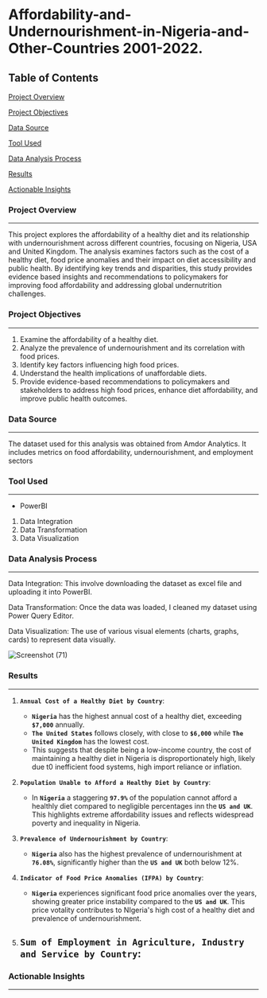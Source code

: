 # Affordability-and-Undernourishment-in-Nigeria-and-Other-Countries 2001-2022.

## Table of Contents
[Project Overview](#project-overview)

[Project Objectives](#project-objectives)

[Data Source](#data-source)

[Tool Used](#tool-used)

[Data Analysis Process](#data-analysis-process)

[Results](#results)

[Actionable Insights](#actionable-insights)

### Project Overview
---
This project explores the affordability of a healthy diet and its relationship with undernourishment across different countries, focusing on Nigeria, USA and United Kingdom. The analysis examines factors such as the cost of a healthy diet, food price anomalies and their impact on diet accessibility and public health. By identifying key trends and disparities, this study provides evidence based insights and recommendations to policymakers for improving food affordability and addressing global undernutrition challenges.

### Project Objectives
---
1. Examine the affordability of a healthy diet.
2. Analyze the prevalence of undernourishment and its correlation with food prices.
3. Identify key factors influencing high food prices.
4. Understand the health implications of unaffordable diets.
5. Provide evidence-based recommendations to policymakers and stakeholders to address high food prices, enhance diet affordability, and improve public health outcomes.

### Data Source
---
The dataset used for this analysis was obtained from Amdor Analytics. It includes metrics on food affordability, undernourishment, and employment sectors

### Tool Used
---
- PowerBI
  
1. Data Integration
2. Data Transformation
3. Data Visualization

###  Data Analysis Process
---

Data Integration: This involve downloading the dataset as excel file and uploading it into PowerBI.

Data Transformation: Once the data was loaded, I cleaned my dataset using Power Query Editor.

Data Visualization: The use of various visual elements (charts, graphs, cards) to represent data visually.

![Screenshot (71)](https://github.com/user-attachments/assets/7e205d4f-12b9-4c67-bb2e-be55402321d3)

### Results
---
1. **`Annual Cost of a Healthy Diet by Country`**:
   - **`Nigeria`** has the highest annual cost of a healthy diet, exceeding **`$7,000`** annually.
   - **`The United States`** follows closely, with close to **`$6,000`** while **`The United Kingdom`** has the lowest cost.
   - This suggests that despite being a low-income country, the cost of maintaining a healthy diet in Nigeria is disproportionately high, likely due t0 inefficient food systems, high import reliance or inflation.

2. **`Population Unable to Afford a Healthy Diet by Country`**:
   - In **`Nigeria`** a staggering **`97.9%`** of the population cannot afford a healthly diet compared to negligible percentages inn the **`US and UK`**. This highlights extreme affordability issues and reflects widespread poverty and inequality in Nigeria.

3. **`Prevalence of Undernourishment by Country`**:
   - **`Nigeria`** also has the highest prevalence of undernourishment at **`76.08%`**, significantly higher than the **`US and UK`** both below 12%.

4. **`Indicator of Food Price Anomalies (IFPA) by Country`**:
   - **`Nigeria`** experiences significant food price anomalies over the years, showing greater price instability compared to the **`US and UK`**. This price votality contributes to NIgeria's high cost of a healthy diet and prevalence of undernourishment.

5. **`Sum of Employment in Agriculture, Industry and Service by Country`**:
   - 
### Actionable Insights
---
